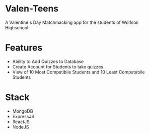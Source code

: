 # Valen-Teens

A Valentine's Day Matchmacking app for the students of Wolfson Highschool

# Features

- Ability to Add Quizzes to Database
- Create Account for Students to take quizzes
- View of 10 Most Compatibile Students and 10 Least Compatabile Students

# Stack

- MongoDB
- ExpressJS
- ReactJS
- NodeJS
